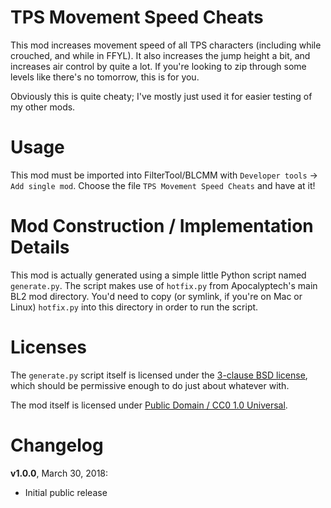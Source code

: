 TPS Movement Speed Cheats
=========================

This mod increases movement speed of all TPS characters (including while
crouched, and while in FFYL).  It also increases the jump height a bit, and
increases air control by quite a lot.  If you're looking to zip through
some levels like there's no tomorrow, this is for you.

Obviously this is quite cheaty; I've mostly just used it for easier testing
of my other mods.

Usage
=====

This mod must be imported into FilterTool/BLCMM with `Developer tools` ->
`Add single mod`.  Choose the file `TPS Movement Speed Cheats` and have at it!

Mod Construction / Implementation Details
=========================================

This mod is actually generated using a simple little Python script named
`generate.py`.  The script makes use of `hotfix.py` from Apocalyptech's
main BL2 mod directory.  You'd need to copy (or symlink, if you're on Mac
or Linux) `hotfix.py` into this directory in order to run the script.

Licenses
========

The `generate.py` script itself is licensed under the
[3-clause BSD license](https://opensource.org/licenses/BSD-3-Clause),
which should be permissive enough to do just about whatever with.

The mod itself is licensed under
[Public Domain / CC0 1.0 Universal](https://creativecommons.org/publicdomain/zero/1.0/).

Changelog
=========

**v1.0.0**, March 30, 2018:
 * Initial public release
